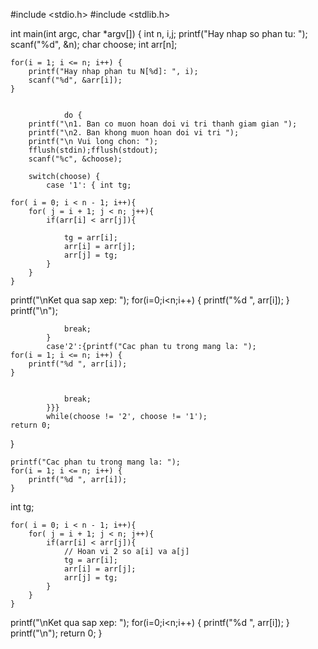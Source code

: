 #include <stdio.h>
#include <stdlib.h>

int main(int argc, char *argv[]) {
    int n, i,j;
    printf("Hay nhap so phan tu: ");
    scanf("%d", &n);
char choose;
    int arr[n];

    for(i = 1; i <= n; i++) {
        printf("Hay nhap phan tu N[%d]: ", i);
        scanf("%d", &arr[i]);
    }


				do {
		printf("\n1. Ban co muon hoan doi vi tri thanh giam gian ");
		printf("\n2. Ban khong muon hoan doi vi tri ");
		printf("\n Vui long chon: ");
		fflush(stdin);fflush(stdout);
		scanf("%c", &choose);
		
		switch(choose) {
			case '1': { int tg;
 
    for( i = 0; i < n - 1; i++){
        for( j = i + 1; j < n; j++){
            if(arr[i] < arr[j]){
                
                tg = arr[i];
                arr[i] = arr[j];
                arr[j] = tg;        
            }
        }
    }
printf("\nKet qua sap xep: ");
				for(i=0;i<n;i++) {
					printf("%d ", arr[i]);
				}
				printf("\n");
				
				break;
			}
			case'2':{printf("Cac phan tu trong mang la: ");
    for(i = 1; i <= n; i++) {
        printf("%d ", arr[i]);
    }
				
				
				break;
			}}}
			while(choose != '2', choose != '1');
    return 0;
}
    
    printf("Cac phan tu trong mang la: ");
    for(i = 1; i <= n; i++) {
        printf("%d ", arr[i]);
    }
    
  int tg;
 
    for( i = 0; i < n - 1; i++){
        for( j = i + 1; j < n; j++){
            if(arr[i] < arr[j]){
                // Hoan vi 2 so a[i] va a[j]
                tg = arr[i];
                arr[i] = arr[j];
                arr[j] = tg;        
            }
        }
    }
printf("\nKet qua sap xep: ");
				for(i=0;i<n;i++) {
					printf("%d ", arr[i]);
				}
				printf("\n");
    return 0;
}

